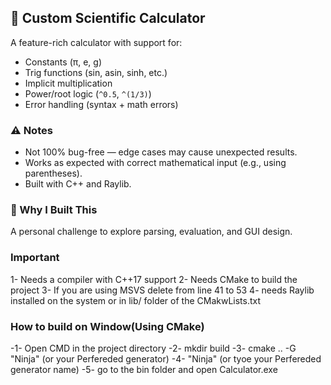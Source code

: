 ## 🧮 Custom Scientific Calculator

A feature-rich calculator with support for:

- Constants (π, e, g)
- Trig functions (sin, asin, sinh, etc.)
- Implicit multiplication
- Power/root logic (`^0.5`, `^(1/3)`)
- Error handling (syntax + math errors)

### ⚠️ Notes
- Not 100% bug-free — edge cases may cause unexpected results.
- Works as expected with correct mathematical input (e.g., using parentheses).
- Built with C++ and Raylib.

### 🚀 Why I Built This
A personal challenge to explore parsing, evaluation, and GUI design.


### Important
1- Needs a compiler with C++17 support 
2- Needs CMake to build the project
3- If you are using MSVS delete from line 41 to 53
4- needs Raylib installed on the system or in lib/ folder of the CMakwLists.txt




### How to build on Window(Using CMake)
-1- Open CMD in the project directory
-2- mkdir build
-3- cmake .. -G "Ninja" (or your Perfereded generator)
-4- "Ninja" (or tyoe your Perfereded generator name)
-5- go to the bin folder and open Calculator.exe






